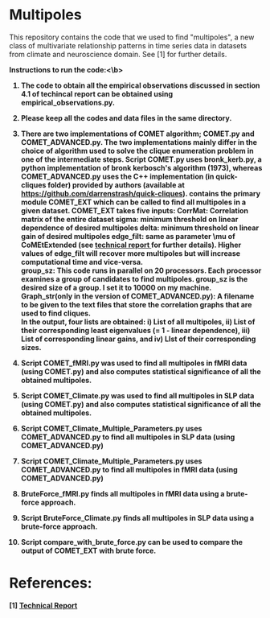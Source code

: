 # Multipoles
This repository contains the code that we used to find "multipoles", a new class of multivariate relationship patterns in time series data in datasets from climate and neuroscience domain. See [1] for further details. 

<b>Instructions to run the code:<\b>

1) The code to obtain all the empirical observations discussed in section 4.1 of techincal report can be obtained using empirical_observations.py.


2) Please keep all the codes and data files in the same directory.
3) There are two implementations of COMET algorithm; COMET.py and COMET_ADVANCED.py. The two implementations mainly differ in the choice of algorithm used to solve the clique enumeration problem in one of the intermediate steps. Script COMET.py uses bronk_kerb.py, a python implementation of bronk kerbosch's algorithm (1973), whereas COMET_ADVANCED.py uses the C++ implementation (in quick-cliques folder) provided by authors (available at https://github.com/darrenstrash/quick-cliques).   contains the primary module COMET_EXT which can be called to find all multipoles in a given dataset. COMET_EXT takes five inputs:
	CorrMat: Correlation matrix of the entire dataset
	sigma: minimum threshold on linear dependence of desired multipoles
	delta: minimum threshold on linear gain of desired multipoles
	edge_filt: same as parameter \mu of CoMEtExtended (see <a href = "https://www.researchgate.net/publication/323129038_Mining_Novel_Multivariate_Relationships_in_Time_Series_Data_Applications_to_Climate_and_Neuroscience"> technical report </a> for further details). Higher values of edge_filt will recover more multipoles but will increase computational time and vice-versa.   
	group_sz: This code runs in parallel on 20 processors. Each processor examines a group of candidates to find multipoles. group_sz is the desired size of a group. I set it to 10000 on my machine.
  Graph_str(only in the version of COMET_ADVANCED.py): A filename to be given to the text files that store the correlation graphs that are used to find cliques.  
  In the output, four lists are obtained: i) List of all multipoles, ii) List of their corresponding least eigenvalues (= 1 - linear dependence), iii) List of corresponding linear gains, and iv) LIst of their corresponding sizes. 

4) Script COMET_fMRI.py was used to find all multipoles in fMRI data (using COMET.py) and also computes statistical significance of all the obtained multipoles. 
5) Script COMET_Climate.py was used to find all multipoles in SLP data (using COMET.py) and also computes statistical significance of all the obtained multipoles.
6) Script COMET_Climate_Multiple_Parameters.py uses COMET_ADVANCED.py to find all multipoles in SLP data (using COMET_ADVANCED.py)
7) Script COMET_Climate_Multiple_Parameters.py uses COMET_ADVANCED.py to find all multipoles in fMRI data (using COMET_ADVANCED.py)
8) BruteForce_fMRI.py finds all multipoles in fMRI data using a brute-force approach. 
9) Script BruteForce_Climate.py finds all multipoles in SLP data using a brute-force approach. 
10) Script compare_with_brute_force.py can be used to compare the output of COMET_EXT with brute force.

# References: 
[1] <a href = "https://www.researchgate.net/publication/323129038_Mining_Novel_Multivariate_Relationships_in_Time_Series_Data_Applications_to_Climate_and_Neuroscience"> Technical Report </a>

